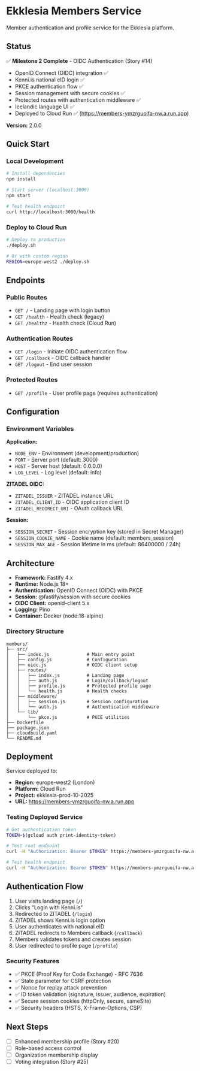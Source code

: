 # Ekklesia Members Service

Member authentication and profile service for the Ekklesia platform.

## Status

✅ **Milestone 2 Complete** - OIDC Authentication (Story #14)

- OpenID Connect (OIDC) integration ✅
- Kenni.is national eID login ✅
- PKCE authentication flow ✅
- Session management with secure cookies ✅
- Protected routes with authentication middleware ✅
- Icelandic language UI ✅
- Deployed to Cloud Run ✅ (https://members-ymzrguoifa-nw.a.run.app)

**Version:** 2.0.0

## Quick Start

### Local Development

```bash
# Install dependencies
npm install

# Start server (localhost:3000)
npm start

# Test health endpoint
curl http://localhost:3000/health
```

### Deploy to Cloud Run

```bash
# Deploy to production
./deploy.sh

# Or with custom region
REGION=europe-west2 ./deploy.sh
```

## Endpoints

### Public Routes
- `GET /` - Landing page with login button
- `GET /health` - Health check (legacy)
- `GET /healthz` - Health check (Cloud Run)

### Authentication Routes
- `GET /login` - Initiate OIDC authentication flow
- `GET /callback` - OIDC callback handler
- `GET /logout` - End user session

### Protected Routes
- `GET /profile` - User profile page (requires authentication)

## Configuration

### Environment Variables

**Application:**
- `NODE_ENV` - Environment (development/production)
- `PORT` - Server port (default: 3000)
- `HOST` - Server host (default: 0.0.0.0)
- `LOG_LEVEL` - Log level (default: info)

**ZITADEL OIDC:**
- `ZITADEL_ISSUER` - ZITADEL instance URL
- `ZITADEL_CLIENT_ID` - OIDC application client ID
- `ZITADEL_REDIRECT_URI` - OAuth callback URL

**Session:**
- `SESSION_SECRET` - Session encryption key (stored in Secret Manager)
- `SESSION_COOKIE_NAME` - Cookie name (default: members_session)
- `SESSION_MAX_AGE` - Session lifetime in ms (default: 86400000 / 24h)

## Architecture

- **Framework:** Fastify 4.x
- **Runtime:** Node.js 18+
- **Authentication:** OpenID Connect (OIDC) with PKCE
- **Session:** @fastify/session with secure cookies
- **OIDC Client:** openid-client 5.x
- **Logging:** Pino
- **Container:** Docker (node:18-alpine)

### Directory Structure

```
members/
├── src/
│   ├── index.js              # Main entry point
│   ├── config.js             # Configuration
│   ├── oidc.js               # OIDC client setup
│   ├── routes/
│   │   ├── index.js          # Landing page
│   │   ├── auth.js           # Login/callback/logout
│   │   ├── profile.js        # Protected profile page
│   │   └── health.js         # Health checks
│   ├── middleware/
│   │   ├── session.js        # Session configuration
│   │   └── auth.js           # Authentication middleware
│   └── lib/
│       └── pkce.js           # PKCE utilities
├── Dockerfile
├── package.json
├── cloudbuild.yaml
└── README.md
```

## Deployment

Service deployed to:
- **Region:** europe-west2 (London)
- **Platform:** Cloud Run
- **Project:** ekklesia-prod-10-2025
- **URL:** https://members-ymzrguoifa-nw.a.run.app

### Testing Deployed Service

```bash
# Get authentication token
TOKEN=$(gcloud auth print-identity-token)

# Test root endpoint
curl -H "Authorization: Bearer $TOKEN" https://members-ymzrguoifa-nw.a.run.app/

# Test health endpoint
curl -H "Authorization: Bearer $TOKEN" https://members-ymzrguoifa-nw.a.run.app/health
```

## Authentication Flow

1. User visits landing page (`/`)
2. Clicks "Login with Kenni.is"
3. Redirected to ZITADEL (`/login`)
4. ZITADEL shows Kenni.is login option
5. User authenticates with national eID
6. ZITADEL redirects to Members callback (`/callback`)
7. Members validates tokens and creates session
8. User redirected to profile page (`/profile`)

### Security Features

- ✅ PKCE (Proof Key for Code Exchange) - RFC 7636
- ✅ State parameter for CSRF protection
- ✅ Nonce for replay attack prevention
- ✅ ID token validation (signature, issuer, audience, expiration)
- ✅ Secure session cookies (httpOnly, secure, sameSite)
- ✅ Security headers (HSTS, X-Frame-Options, CSP)

## Next Steps

- [ ] Enhanced membership profile (Story #20)
- [ ] Role-based access control
- [ ] Organization membership display
- [ ] Voting integration (Story #25)
